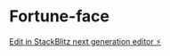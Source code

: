 # Fortune-face

[Edit in StackBlitz next generation editor ⚡️](https://stackblitz.com/~/github.com/cuixianze/Fortune-face)
